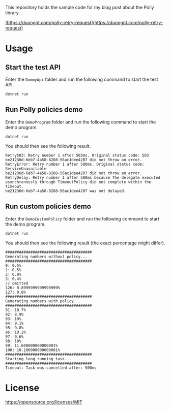 This repository holds the sample code for my blog post about the Polly library.

[https://duongnt.com/polly-retry-request](https://duongnt.com/polly-retry-request)

# Usage

## Start the test API

Enter the `DummyApi` folder and run the following command to start the test API.
```
dotnet run
```

## Run Polly policies demo

Enter the `DemoProgram` folder and run the following command to start the demo program.
```
dotnet run
```

You should then see the following result.
```
Retry503: Retry number 1 after 503ms. Original status code: 503
be21236d-6eb7-4a58-8208-56ac1dee4207 did not throw an error.
RetryError: Retry number 1 after 500ms. Original status code: ServiceUnavailable
be21236d-6eb7-4a58-8208-56ac1dee4207 did not throw an error.
RetryDelay: Retry number 1 after 500ms because The delegate executed asynchronously through TimeoutPolicy did not complete within the timeout.
be21236d-6eb7-4a58-8208-56ac1dee4207 was not delayed.
```

## Run custom policies demo

Enter the `DemoCustomPolicy` folder and run the following command to start the demo program.
```
dotnet run
```

You should then see the following result (the exact percentage might differ).
```
######################################
Generating numbers without policy...
######################################
0: 0.5%
1: 0.5%
2: 0.8%
3: 0.4%
// omitted
126: 0.8999999999999999%
127: 0.8%
######################################
Generating numbers with policy...
######################################
91: 10.7%
92: 8.9%
93: 10%
94: 9.1%
95: 9.8%
96: 10.2%
97: 9.6%
98: 10%
99: 11.600000000000001%
100: 10.100000000000001%
######################################
Starting long running task...
######################################
Timeout: Task was cancelled after: 500ms
```

# License

https://opensource.org/licenses/MIT

